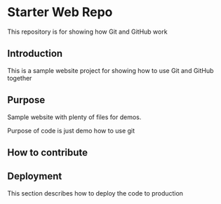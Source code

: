 # Starter Web Repo


This repository is for showing how Git and GitHub work

## Introduction

This is a sample website project for showing how to use
Git and GitHub together

## Purpose

Sample website with plenty of files for demos.

Purpose of code is just demo how to use git 

## How to contribute



## Deployment 

This section describes how to deploy the code to production